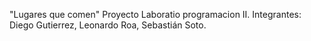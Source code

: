 "Lugares que comen"
Proyecto Laboratio programacion II.
Integrantes: Diego Gutierrez, Leonardo Roa, Sebastián Soto.
